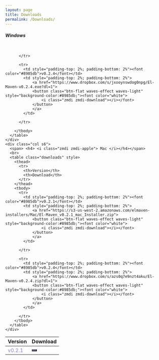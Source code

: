 ```yaml
---
layout: page
title: Downloads
permalink: /Downloads/
---
```


<div class="container" id="dl-container">
<div class="row">
    <div class="col s6">
      <span> <h4> <i class="zmdi zmdi-windows"> Windows </i></h4></span>
      <br>
      <table class="downloads" style>
        <thead>
          <tr>
            <th>Version</th>
            <th>Download</th>
          </tr>
        </thead>
        <tbody>
          <tr>
            <td style="padding-top: 2%; padding-bottom: 2%"><font color="#8985db">v0.2.1</font></td>
            <td style="padding-top: 2%; padding-bottom: 2%">
                <a href="https://s3-us-west-2.amazonaws.com/elmaven-installers/Windows/El-Maven_v0.2.1_Windows_Installer.exe">
                <button class="btn-flat waves-effect waves-light" style="background-color:#8985db;"><font color="white">
                    <i class="zmdi zmdi-download"></i></font>
                </button>
                </a>
            </td>

          </tr>

          <tr>
            <td style="padding-top: 2%; padding-bottom: 2%"><font color="#8985db">v0.2.4</font></td>
            <td style="padding-top: 2%; padding-bottom: 2%">
                <a href="https://www.dropbox.com/s/jxooynswdog0npg/El-Maven-v0.2.4.exe?dl=1">
                <button class="btn-flat waves-effect waves-light" style="background-color:#8985db;"><font color="white">
                    <i class="zmdi zmdi-download"></i></font>
                </button>
                </a>
            </td>

          </tr>

        </tbody>
      </table>
    </div>
    <div class="col s6">
      <span> <h4> <i class="zmdi zmdi-apple"> Mac </i></h4></span>
      <br>
      <table class="downloads" style>
        <thead>
          <tr>
            <th>Version</th>
            <th>Download</th>
          </tr>
        </thead>
        <tbody>
          <tr>
            <td style="padding-top: 2%; padding-bottom: 2%"><font color="#8985db">v0.2.1</font></td>
            <td style="padding-top: 2%; padding-bottom: 2%">
                <a href="https://s3-us-west-2.amazonaws.com/elmaven-installers/Mac/El-Maven_v0.2.1_mac_Installer.zip">
                <button class="btn-flat waves-effect waves-light" style="background-color:#8985db;"><font color="white">
                    <i class="zmdi zmdi-download"></i></font>
                </button>
                </a>
            </td>

          </tr>

          <tr>
            <td style="padding-top: 2%; padding-bottom: 2%"><font color="#8985db">v0.2.4</font></td>
            <td style="padding-top: 2%; padding-bottom: 2%">
                <a href="https://www.dropbox.com/s/azs0q7e9nzt4aku/El-Maven-v0.2.4.zip?dl=1">
                <button class="btn-flat waves-effect waves-light" style="background-color:#8985db;"><font color="white">
                    <i class="zmdi zmdi-download"></i></font>
                </button>
                </a>
            </td>

          </tr>
        </tbody>
      </table>
    </div>
 </div>
</div>

